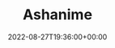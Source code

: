 ---
title: "Ashanime"
description: "A simple and easy to use Website for streaming Anime without ads."
lead: "A simple and easy to use Website for streaming Anime without ads."
date: 2022-08-27T19:36:00+00:00
lastmod: 2022-08-27T19:36:00+00:00
draft: false
images: ["ashanime.png"]
link: "https://www.ashanime.pro"
menu:
  showcase:
    parent: "browse"
weight: 200
toc: false
pinned: true
featured: false
types: ["anime"]
functionalities: ["watch", "search", "browse", "login", "advanced search"]
---
